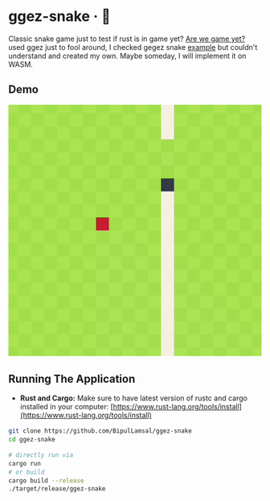 
ggez-snake &middot; 🐍
=====
Classic snake game just to test if rust is in game yet? [Are we game yet?](https://arewegameyet.rs/)
used ggez just to fool around, I checked gegez snake [example](https://github.com/ggez/ggez/blob/master/examples/04_snake.rs) but couldn't understand and created my own.
Maybe someday, I will implement it on WASM.

## Demo

![Demo](demo.gif)
## Running The Application
-   **Rust and Cargo:** Make sure to have latest version of rustc and cargo installed in your computer: [https://www.rust-lang.org/tools/install](https://www.rust-lang.org/tools/install)
```bash
git clone https://github.com/BipulLamsal/ggez-snake
cd ggez-snake
```

```bash
# directly run via
cargo run
# or build
cargo build --release
./target/release/ggez-snake
```




